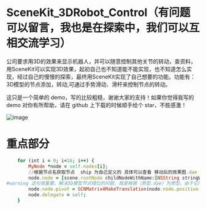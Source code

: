 # SceneKit_3DRobot_Control（有问题可以留言，我也是在探索中，我们可以互相交流学习）
公司要求用3D的效果来显示机器人，并可以随意控制其他关节的转动，查资料，用SceneKit可以实现3D效果，起初自己也不知道能不能实现，也不知道怎么实现，经过自己的慢慢的探索，最终用SceneKit实现了自己想要的功能。功能有：3D模型的节点添加，转动,可通过手势滑动、滑杆来控制节点的转动。


这只是一个简单的 demo，写的比较粗糙，谢谢大家的支持！如果你觉得我写的 demo 对你有所帮助，请在 github 上下载的时候顺手给个 star，不胜感激！




![image](https://github.com/tangzhifengjluzh/SceneKit_3DRobot_Control/blob/master/SceneKit_3DRobot_Control/gif/ScreenRecording_01-03-2020-17-18-32_1_.gif)


# 重点部分
```ruby
    for (int i = 0; i<16; i++) {
        MyNode *node = self.nodes[i];
        //根据节点名获取节点  ship 为自己定义的 具体可以查看 移动后的效果图.dae  双击节点可修改节点名
        node.node = [scene.rootNode childNodeWithName:[NSString stringWithFormat:@"ship%d" ,i + 1] recursively:YES];
#warning 这句很重要。解决3D模型节点错位的问题。我是根据（原型.dae）为原型。由于它所有的节点的原点都是在(0,0,0),所以节点转动起来不是自己想要的效果，后来我就平移节点，移动后的效果图为(移动后的效果图.dae)。使要转动的节点的原点处于我想要转动的那个轴点上。但这样做节点会错位。所以通过下面这句很好的解决了这个问题。
        node.node.pivot = SCNMatrix4MakeTranslation(node.node.position.x, node.node.position.y, node.node.position.z);
        node.delegate = self;
    }
```
